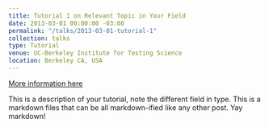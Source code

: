 ```yaml
---
title: Tutorial 1 on Relevant Topic in Your Field
date: 2013-03-01 00:00:00 -03:00
permalink: "/talks/2013-03-01-tutorial-1"
collection: talks
type: Tutorial
venue: UC-Berkeley Institute for Testing Science
location: Berkeley CA, USA
---
```


[More information here](http://exampleurl.com)

This is a description of your tutorial, note the different field in type. This is a markdown files that can be all markdown-ified like any other post. Yay markdown!
